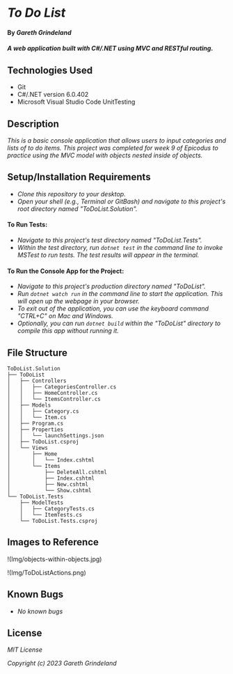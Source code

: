 # _To Do List_

#### By _**Gareth Grindeland**_

#### _A web application built with C#/.NET using MVC and RESTful routing._

## Technologies Used

* Git
* C#/.NET version 6.0.402
* Microsoft Visual Studio Code UnitTesting

## Description

_This is a basic console application that allows users to input categories and lists of to do items. This project was completed for week 9 of Epicodus to practice using the MVC model with objects nested inside of objects._

## Setup/Installation Requirements

* _Clone this repository to your desktop._
* _Open your shell (e.g., Terminal or GitBash) and navigate to this project's root directory named "ToDoList.Solution"._
#### To Run Tests:
* _Navigate to this project's test directory named "ToDoList.Tests"._
* _Within the test directory, run ```dotnet test``` in the command line to invoke MSTest to run tests. The test results will appear in the terminal._
#### To Run the Console App for the Project:
* _Navigate to this project's production directory named "ToDoList"._
* _Run ```dotnet watch run``` in the command line to start the application. This will open up the webpage in your browser._
* _To exit out of the application, you can use the keyboard command "CTRL+C" on Mac and Windows._
* _Optionally, you can run ```dotnet build``` within the "ToDoList" directory to compile this app without running it._

## File Structure
```
ToDoList.Solution
├── ToDoList
│   ├── Controllers
│   │   ├── CategoriesController.cs
│   │   ├── HomeController.cs
│   │   └── ItemsController.cs
│   ├── Models
│   │   ├── Category.cs
│   │   └── Item.cs
│   ├── Program.cs
│   ├── Properties
│   │   └── launchSettings.json
│   ├── ToDoList.csproj
│   └── Views
│       ├── Home
│       │   └── Index.cshtml
│       └── Items
│           ├── DeleteAll.cshtml
│           ├── Index.cshtml
│           ├── New.cshtml
│           └── Show.cshtml
└── ToDoList.Tests
    ├── ModelTests
    │   ├── CategoryTests.cs
    │   └── ItemTests.cs
    └── ToDoList.Tests.csproj
```
## Images to Reference
!(Img/objects-within-objects.jpg)

!(Img/ToDoListActions.png)

## Known Bugs

* _No known bugs_

## License

_MIT License_

_Copyright (c) 2023 Gareth Grindeland_